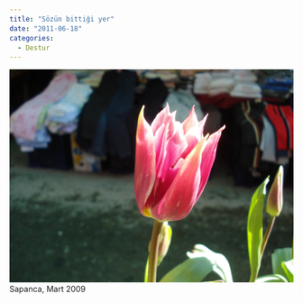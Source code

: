 ```yaml
---
title: "Sözün bittiği yer"
date: "2011-06-18"
categories: 
  - Destur
---
```


[![dsc03497.JPG](../uploads/2011/06/dsc03497.jpg)](../uploads/2011/06/dsc03497.jpg "dsc03497.JPG")Sapanca, Mart 2009
